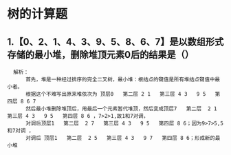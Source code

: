 #   树的计算题

##   1.【0、2、1、4、3、9、5、8、6、7】是以数组形式存储的最小堆，删除堆顶元素0后的结果是（）
      解析：
          首先，堆是一种经过排序的完全二叉树，最小堆：根结点的键值是所有堆结点键值中最小者。
          根据这个不难写出原来堆依次为 顶层0   第二层 2 1   第三层 4 3   9 5   第四层 8 6 7      
          然后最小堆删除堆顶后，用最后一个元素暂代堆顶，然后变成顶层7   第二层  2 1   第三层 4 3   9 5   第四层 8 6 ，7>2>1,故1和7对调，
          对调后顶层1   第二层  2 7   第三层 4 3   9 5   第四层 8 6；因为9>7>5,5和7对调 ，
          对调后 顶层1   第二层  2 5   第三层 4 3   9 7   第四层 8 6；形成新的最小堆 
          
